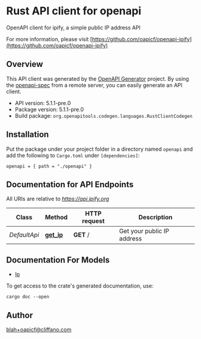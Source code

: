 # Rust API client for openapi

OpenAPI client for ipify, a simple public IP address API

For more information, please visit [https://github.com/oapicf/openapi-ipify](https://github.com/oapicf/openapi-ipify)

## Overview

This API client was generated by the [OpenAPI Generator](https://openapi-generator.tech) project.  By using the [openapi-spec](https://openapis.org) from a remote server, you can easily generate an API client.

- API version: 5.1.1-pre.0
- Package version: 5.1.1-pre.0
- Build package: `org.openapitools.codegen.languages.RustClientCodegen`

## Installation

Put the package under your project folder in a directory named `openapi` and add the following to `Cargo.toml` under `[dependencies]`:

```
openapi = { path = "./openapi" }
```

## Documentation for API Endpoints

All URIs are relative to *https://api.ipify.org*

Class | Method | HTTP request | Description
------------ | ------------- | ------------- | -------------
*DefaultApi* | [**get_ip**](docs/DefaultApi.md#get_ip) | **GET** / | Get your public IP address


## Documentation For Models

 - [Ip](docs/Ip.md)


To get access to the crate's generated documentation, use:

```
cargo doc --open
```

## Author

blah+oapicf@cliffano.com

